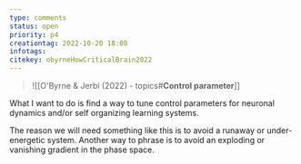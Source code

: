 ```yaml
---
type: comments
status: open
priority: p4
creationtag: 2022-10-20 18:08
infotags:
citekey: obyrneHowCriticalBrain2022
---
```


> ![[O'Byrne & Jerbi (2022) - topics#****Control parameter****]]

What I want to do is find a way to tune control parameters for neuronal dynamics and/or self organizing learning systems.
 
The reason we will need something like this is to avoid a runaway or under-energetic system. Another way to phrase is to avoid an exploding or vanishing gradient in the phase space.

